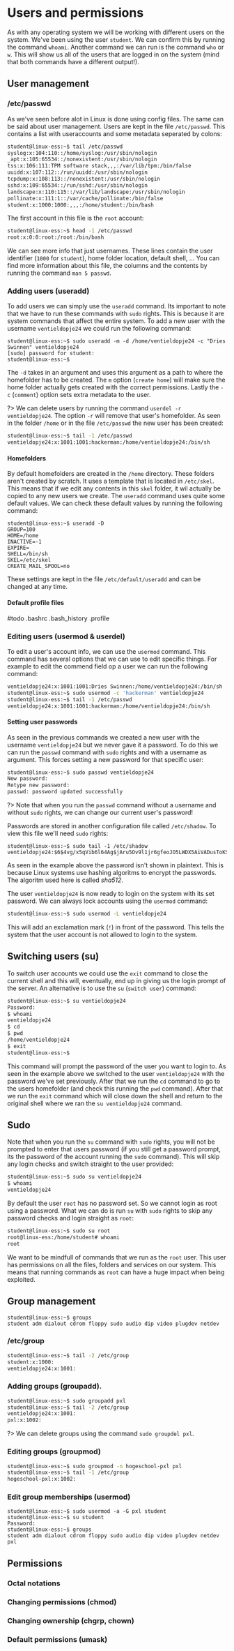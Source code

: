 # Users and permissions
As with any operating system we will be working with different users on the system. We've been using the user `student`. We can confirm this by running the command `whoami`. Another command we can run is the command `who` or `w`. This will show us all of the users that are logged in on the system (mind that both commands have a different output!).

## User management
### /etc/passwd
As we've seen before alot in Linux is done using config files. The same can be said about user management. Users are kept in the file `/etc/passwd`. This contains a list with useraccounts and some metadata seperated by colons:
```bash
student@linux-ess:~$ tail /etc/passwd
syslog:x:104:110::/home/syslog:/usr/sbin/nologin
_apt:x:105:65534::/nonexistent:/usr/sbin/nologin
tss:x:106:111:TPM software stack,,,:/var/lib/tpm:/bin/false
uuidd:x:107:112::/run/uuidd:/usr/sbin/nologin
tcpdump:x:108:113::/nonexistent:/usr/sbin/nologin
sshd:x:109:65534::/run/sshd:/usr/sbin/nologin
landscape:x:110:115::/var/lib/landscape:/usr/sbin/nologin
pollinate:x:111:1::/var/cache/pollinate:/bin/false
student:x:1000:1000:,,,:/home/student:/bin/bash
```
The first account in this file is the `root` account:
```bash
student@linux-ess:~$ head -1 /etc/passwd
root:x:0:0:root:/root:/bin/bash
```
We can see more info that just usernames. These lines contain the user identifier (`1000` for `student`), home folder location, default shell, ... You can find more information about this file, the columns and the contents by running the command `man 5 passwd`.

### Adding users (useradd)
To add users we can simply use the `useradd` command. Its important to note that we have to run these commands with `sudo` rights. This is because it are system commands that affect the entire system. To add a new user with the username `ventieldopje24` we could run the following command:
```
student@linux-ess:~$ sudo useradd -m -d /home/ventieldopje24 -c "Dries Swinnen" ventieldopje24
[sudo] password for student:
student@linux-ess:~$
```
The `-d` takes in an argument and uses this argument as a path to where the homefolder has to be created. The `m` option (`create home`) will make sure the home folder actually gets created with the correct permissions. Lastly the `-c` (`comment`) option sets extra metadata to the user. 

?> We can delete users by running the command `userdel -r ventieldopje24`. The option `-r` will remove that user's homefolder. As seen in the folder `/home` or in the file `/etc/passwd` the new user has been created:
```bash
student@linux-ess:~$ tail -1 /etc/passwd
ventieldopje24:x:1001:1001:hackerman:/home/ventieldopje24:/bin/sh
```

#### Homefolders
By default homefolders are created in the `/home` directory. These folders aren't created by scratch. It uses a template that is located in `/etc/skel`. This means that if we edit any contents in this `skel` folder, it wil actually be copied to any new users we create. The `useradd` command uses quite some default values. We can check these default values by running the following command:
```
student@linux-ess:~$ useradd -D
GROUP=100
HOME=/home
INACTIVE=-1
EXPIRE=
SHELL=/bin/sh
SKEL=/etc/skel
CREATE_MAIL_SPOOL=no
```
These settings are kept in the file `/etc/default/useradd` and can be changed at any time.

#### Default profile files
#todo
.bashrc
.bash_history
.profile

### Editing users (usermod & userdel)
To edit a user's account info, we can use the `usermod` command. This command has several options that we can use to edit specific things. For example to edit the commend field op a user we can run the following command:
```bash
ventieldopje24:x:1001:1001:Dries Swinnen:/home/ventieldopje24:/bin/sh
student@linux-ess:~$ sudo usermod -c 'hackerman' ventieldopje24
student@linux-ess:~$ tail -1 /etc/passwd
ventieldopje24:x:1001:1001:hackerman:/home/ventieldopje24:/bin/sh
```

#### Setting user passwords
As seen in the previous commands we created a new user with the username `ventieldopje24` but we never gave it a password. To do this we can run the `passwd` command with `sudo` rights and with a username as argument. This forces setting a new password for that specific user:
```bash
student@linux-ess:~$ sudo passwd ventieldopje24
New password:
Retype new password:
passwd: password updated successfully
```
?> Note that when you run the `passwd` command without a username and without `sudo` rights, we can change our current user's password!

Passwords are stored in another configuration file called `/etc/shadow`. To view this file we'll need `sudo` rights:
```
student@linux-ess:~$ sudo tail -1 /etc/shadow
ventieldopje24:$6$4vg/x5qVib6l64Ag$jAru5Ov9l1jr6gfeoJO5LWDX5AiVADusToKSKT9H4u3Ih.KgZnWnZeM7N9.csfrqdABezJQbCSsD4j4YG/nFk1:19166:0:99999:7:::
```
As seen in the example above the password isn't shown in plaintext. This is because Linux systems use hashing algoritms to encrypt the passwords. The algoritm used here is called _sha512_.

The user `ventieldopje24` is now ready to login on the system with its set password. We can always lock accounts using the `usermod` command:
```bash
student@linux-ess:~$ sudo usermod -L ventieldopje24
```
This will add an exclamation mark (`!`) in front of the password. This tells the system that the user account is not allowed to login to the system.

## Switching users (su)
To switch user accounts we could use the `exit` command to close the current shell and this will, eventually, end up in giving us the login prompt of the server. An alternative is to use the `su` (`switch user`) command:
```bash
student@linux-ess:~$ su ventieldopje24
Password:
$ whoami
ventieldopje24
$ cd
$ pwd
/home/ventieldopje24
$ exit
student@linux-ess:~$
```
This command will prompt the password of the user you want to login to. As seen in the example above we switched to the user `ventieldopje24` with the password we've set previously. After that we run the `cd` command to go to the users homefolder (and check this running the `pwd` command). After that we run the `exit` command which will close down the shell and return to the original shell where we ran the `su ventieldopje24` command.

## Sudo
Note that when you run the `su` command with `sudo` rights, you will not be prompted to enter that users password (if you still get a password prompt, its the password of the account running the `sudo` command). This will skip any login checks and switch straight to the user provided:
```bash
student@linux-ess:~$ sudo su ventieldopje24
$ whoami
ventieldopje24
```

By default the user `root` has no password set. So we cannot login as root using a password. What we can do is run `su` with `sudo` rights to skip any password checks and login straight as `root`:
```bash
student@linux-ess:~$ sudo su root
root@linux-ess:/home/student# whoami
root
```
We want to be mindfull of commands that we run as the `root` user. This user has permissions on all the files, folders and services on our system. This means that running commands as `root` can have a huge impact when being exploited.

## Group management
```
student@linux-ess:~$ groups
student adm dialout cdrom floppy sudo audio dip video plugdev netdev
```

### /etc/group
```bash
student@linux-ess:~$ tail -2 /etc/group
student:x:1000:
ventieldopje24:x:1001:
```


### Adding groups (groupadd).
```bash
student@linux-ess:~$ sudo groupadd pxl
student@linux-ess:~$ tail -2 /etc/group
ventieldopje24:x:1001:
pxl:x:1002:
```

?> We can delete groups using the command `sudo groupdel pxl`.

### Editing groups (groupmod)

```bash
student@linux-ess:~$ sudo groupmod -n hogeschool-pxl pxl
student@linux-ess:~$ tail -1 /etc/group
hogeschool-pxl:x:1002:
```

### Edit group memberships (usermod)

```
student@linux-ess:~$ sudo usermod -a -G pxl student
student@linux-ess:~$ su student
Password:
student@linux-ess:~$ groups
student adm dialout cdrom floppy sudo audio dip video plugdev netdev pxl
```

## Permissions

### Octal notations

### Changing permissions (chmod)

### Changing ownership (chgrp, chown)

### Default permissions (umask)
